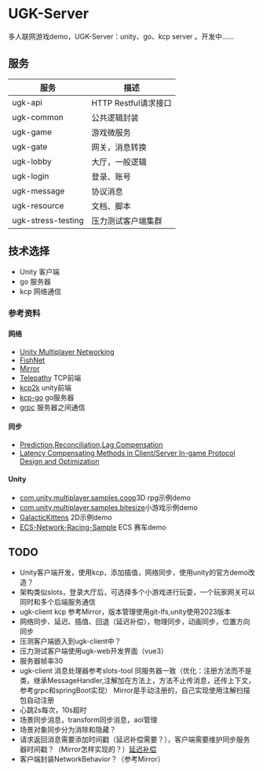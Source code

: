 # UGK-Server

多人联网游戏demo，UGK-Server：unity、go、kcp server 。开发中......

## 服务

| 服务	                | 描述               |
|--------------------|------------------|
| ugk-api            | HTTP Restful请求接口 |
| ugk-common         | 公共逻辑封装           |
| ugk-game           | 游戏微服务            |
| ugk-gate           | 网关，消息转换          |
| ugk-lobby          | 大厅，一般逻辑          |
| ugk-login          | 登录、账号            |
| ugk-message        | 协议消息             |
| ugk-resource       | 文档、脚本            |
| ugk-stress-testing | 压力测试客户端集群        |



## 技术选择
* Unity 客户端
* go 服务器
* kcp 网络通信

### 参考资料
#### 网络
* [Unity Multiplayer Networking](https://github.com/Unity-Technologies/com.unity.netcode.gameobjects)
* [FishNet](https://github.com/FirstGearGames/FishNet/)
* [Mirror](https://github.com/MirrorNetworking/Mirror)
* [Telepathy](https://github.com/vis2k/Telepathy) TCP前端
* [kcp2k](https://github.com/vis2k/kcp2k) unity前端
* [kcp-go](https://github.com/xtaci/kcp-go) go服务器
* [grpc](https://grpc.io/) 服务器之间通信
#### 同步
* [Prediction,Reconciliation,Lag Compensation](https://www.gabrielgambetta.com/client-server-game-architecture.html)
* [Latency Compensating Methods in Client/Server In-game Protocol Design and Optimization](https://developer.valvesoftware.com/wiki/Latency_Compensating_Methods_in_Client/Server_In-game_Protocol_Design_and_Optimization)
#### Unity
* [com.unity.multiplayer.samples.coop](https://github.com/Unity-Technologies/com.unity.multiplayer.samples.coop)3D rpg示例demo
* [com.unity.multiplayer.samples.bitesize](https://github.com/Unity-Technologies/com.unity.multiplayer.samples.bitesize)小游戏示例demo
* [GalacticKittens](https://github.com/UnityTechnologies/GalacticKittens) 2D示例demo
* [ECS-Network-Racing-Sample](https://github.com/Unity-Technologies/ECS-Network-Racing-Sample) ECS 赛车demo


## TODO
* Unity客户端开发，使用kcp，添加插值，网络同步，使用unity的官方demo改造？
* 架构类似slots，登录大厅后，可选择多个小游戏进行玩耍，一个玩家网关可以同时和多个后端服务通信
* ugk-client kcp 参考Mirror，版本管理使用git-lfs,unity使用2023版本
* 网络同步、延迟、插值、回退（延迟补偿），物理同步，动画同步，位置方向同步
* 压测客户端嵌入到ugk-client中？
* 压力测试客户端使用ugk-web开发界面（vue3）
* 服务器帧率30
* ugk-client 消息处理器参考slots-tool 同服务器一致（优化：注册方法而不是类，继承MessageHandler,注解加在方法上，方法不止传消息，还传上下文，参考grpc和springBoot实现）
    Mirror是手动注册的，自己实现使用注解扫描包自动注册
* 心跳2s每次，10s超时
* 场景同步消息，transform同步消息，aoi管理
* 场景对象同步分为消除和隐藏？
* 请求返回消息需要添加时间戳（延迟补偿需要？），客户端需要维护同步服务器时间戳？（Mirror怎样实现的？）[延迟补偿](https://www.gabrielgambetta.com/lag-compensation.html)
* 客户端封装NetworkBehavior？（参考Mirror）

